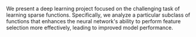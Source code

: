 We present a deep learning project focused on the challenging task of learning sparse functions. Specifically, we analyze a particular subclass of functions that enhances the neural network's ability to perform feature selection more effectively, leading to improved model performance.
